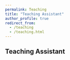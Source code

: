 ```yaml
---
permalink: Teaching
title: "Teaching Assistant"
author_profile: true
redirect_from: 
  - /teaching
  - /teaching.html
---
```

## Teaching Assistant
